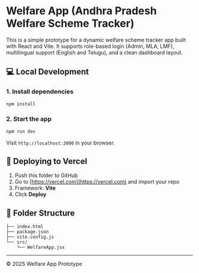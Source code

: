 # Welfare App (Andhra Pradesh Welfare Scheme Tracker)

This is a simple prototype for a dynamic welfare scheme tracker app built with React and Vite. It supports role-based login (Admin, MLA, LMF), multilingual support (English and Telugu), and a clean dashboard layout.

## 💻 Local Development

### 1. Install dependencies
```bash
npm install
```

### 2. Start the app
```bash
npm run dev
```

Visit `http://localhost:3000` in your browser.

## 🚀 Deploying to Vercel

1. Push this folder to GitHub
2. Go to [https://vercel.com](https://vercel.com) and import your repo
3. Framework: **Vite**
4. Click **Deploy**

## 📁 Folder Structure

```
├── index.html
├── package.json
├── vite.config.js
└── src/
    └── WelfareApp.jsx
```

---

© 2025 Welfare App Prototype